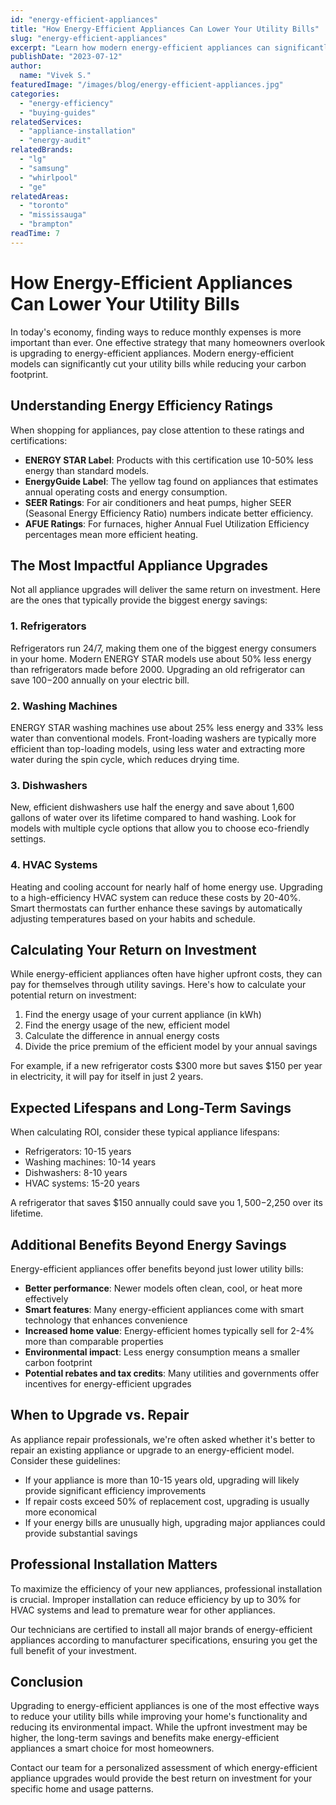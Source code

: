 ```yaml
---
id: "energy-efficient-appliances"
title: "How Energy-Efficient Appliances Can Lower Your Utility Bills"
slug: "energy-efficient-appliances"
excerpt: "Learn how modern energy-efficient appliances can significantly reduce your monthly utility costs while helping the environment."
publishDate: "2023-07-12"
author:
  name: "Vivek S."
featuredImage: "/images/blog/energy-efficient-appliances.jpg"
categories:
  - "energy-efficiency"
  - "buying-guides"
relatedServices:
  - "appliance-installation"
  - "energy-audit"
relatedBrands:
  - "lg"
  - "samsung"
  - "whirlpool"
  - "ge"
relatedAreas:
  - "toronto"
  - "mississauga"
  - "brampton"
readTime: 7
---
```


# How Energy-Efficient Appliances Can Lower Your Utility Bills

In today's economy, finding ways to reduce monthly expenses is more important than ever. One effective strategy that many homeowners overlook is upgrading to energy-efficient appliances. Modern energy-efficient models can significantly cut your utility bills while reducing your carbon footprint.

## Understanding Energy Efficiency Ratings

When shopping for appliances, pay close attention to these ratings and certifications:

- **ENERGY STAR Label**: Products with this certification use 10-50% less energy than standard models.
- **EnergyGuide Label**: The yellow tag found on appliances that estimates annual operating costs and energy consumption.
- **SEER Ratings**: For air conditioners and heat pumps, higher SEER (Seasonal Energy Efficiency Ratio) numbers indicate better efficiency.
- **AFUE Ratings**: For furnaces, higher Annual Fuel Utilization Efficiency percentages mean more efficient heating.

## The Most Impactful Appliance Upgrades

Not all appliance upgrades will deliver the same return on investment. Here are the ones that typically provide the biggest energy savings:

### 1. Refrigerators
Refrigerators run 24/7, making them one of the biggest energy consumers in your home. Modern ENERGY STAR models use about 50% less energy than refrigerators made before 2000. Upgrading an old refrigerator can save $100-$200 annually on your electric bill.

### 2. Washing Machines
ENERGY STAR washing machines use about 25% less energy and 33% less water than conventional models. Front-loading washers are typically more efficient than top-loading models, using less water and extracting more water during the spin cycle, which reduces drying time.

### 3. Dishwashers
New, efficient dishwashers use half the energy and save about 1,600 gallons of water over its lifetime compared to hand washing. Look for models with multiple cycle options that allow you to choose eco-friendly settings.

### 4. HVAC Systems
Heating and cooling account for nearly half of home energy use. Upgrading to a high-efficiency HVAC system can reduce these costs by 20-40%. Smart thermostats can further enhance these savings by automatically adjusting temperatures based on your habits and schedule.

## Calculating Your Return on Investment

While energy-efficient appliances often have higher upfront costs, they can pay for themselves through utility savings. Here's how to calculate your potential return on investment:

1. Find the energy usage of your current appliance (in kWh)
2. Find the energy usage of the new, efficient model
3. Calculate the difference in annual energy costs
4. Divide the price premium of the efficient model by your annual savings

For example, if a new refrigerator costs $300 more but saves $150 per year in electricity, it will pay for itself in just 2 years.

## Expected Lifespans and Long-Term Savings

When calculating ROI, consider these typical appliance lifespans:

- Refrigerators: 10-15 years
- Washing machines: 10-14 years
- Dishwashers: 8-10 years
- HVAC systems: 15-20 years

A refrigerator that saves $150 annually could save you $1,500-$2,250 over its lifetime.

## Additional Benefits Beyond Energy Savings

Energy-efficient appliances offer benefits beyond just lower utility bills:

- **Better performance**: Newer models often clean, cool, or heat more effectively
- **Smart features**: Many energy-efficient appliances come with smart technology that enhances convenience
- **Increased home value**: Energy-efficient homes typically sell for 2-4% more than comparable properties
- **Environmental impact**: Less energy consumption means a smaller carbon footprint
- **Potential rebates and tax credits**: Many utilities and governments offer incentives for energy-efficient upgrades

## When to Upgrade vs. Repair

As appliance repair professionals, we're often asked whether it's better to repair an existing appliance or upgrade to an energy-efficient model. Consider these guidelines:

- If your appliance is more than 10-15 years old, upgrading will likely provide significant efficiency improvements
- If repair costs exceed 50% of replacement cost, upgrading is usually more economical
- If your energy bills are unusually high, upgrading major appliances could provide substantial savings

## Professional Installation Matters

To maximize the efficiency of your new appliances, professional installation is crucial. Improper installation can reduce efficiency by up to 30% for HVAC systems and lead to premature wear for other appliances.

Our technicians are certified to install all major brands of energy-efficient appliances according to manufacturer specifications, ensuring you get the full benefit of your investment.

## Conclusion

Upgrading to energy-efficient appliances is one of the most effective ways to reduce your utility bills while improving your home's functionality and reducing its environmental impact. While the upfront investment may be higher, the long-term savings and benefits make energy-efficient appliances a smart choice for most homeowners.

Contact our team for a personalized assessment of which energy-efficient appliance upgrades would provide the best return on investment for your specific home and usage patterns.